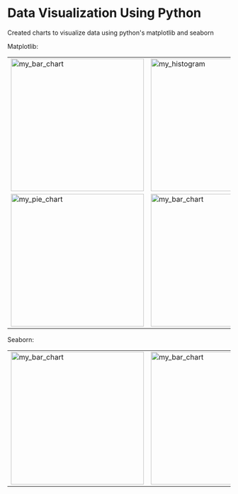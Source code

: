 # Data Visualization Using Python

Created charts to visualize data using python's matplotlib and seaborn

Matplotlib:
<table>
    <tr>
        <td>
            <img src="https://user-images.githubusercontent.com/85636187/202286723-18c285cf-cf19-443b-babd-786aff05c2de.png" alt="my_bar_chart" style="width:300px; height:300px;"/>
        </td>
        <td>
            <img src="https://user-images.githubusercontent.com/85636187/202321905-30e9c803-1cdc-4249-8e9c-fc3307debbfd.png" alt="my_histogram" style="width:300px; height:300px;"/>
        </td>
        <td>
            <img src="https://user-images.githubusercontent.com/85636187/202322261-2362834d-e218-4c59-8954-8fa604e7767e.png" alt="my_stacked_bar" style="width:300px; height:300px;"/>
        </td>
    </tr>
    <tr>
        <td>
            <img src="https://user-images.githubusercontent.com/85636187/202322481-b71f4eb5-a8d7-4e3b-b0b9-c1f27cfcb63e.png" alt="my_pie_chart" style="width:300px; height:300px;"/>
        </td>
        <td>
            <img src="https://user-images.githubusercontent.com/85636187/202322676-618a2962-038d-4eba-a760-8327f45cc384.png" alt="my_bar_chart" style="width:300px; height:300px;"/>
        </td>
        <td>
            <img src="https://user-images.githubusercontent.com/85636187/202322858-606abbae-5ff6-4354-89a8-9b296b0a2271.png" alt="my_bar_chart" style="width:300px; height:300px;"/>
        </td>
    </tr>
</table>

Seaborn:
<table>
    <tr>
        <td>
            <img src="https://user-images.githubusercontent.com/85636187/202325915-0f1bd151-0c7f-470f-9c59-e11da90159bf.png" alt="my_bar_chart" style="width:300px; height:300px;"/>
        </td>
        <td>
            <img src="https://user-images.githubusercontent.com/85636187/208312910-00047e1f-5ba0-42ab-a903-e4c0f4fed10d.png" alt="my_bar_chart" style="width:300px; height:300px;"/>
        </td>
    </tr>
</table>